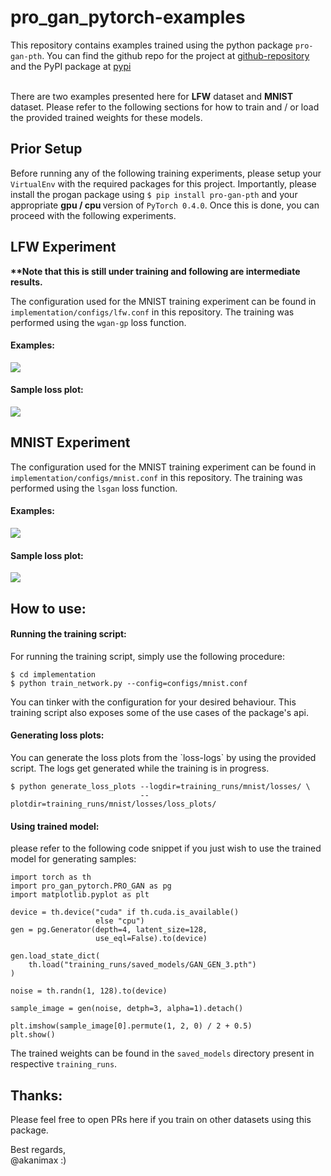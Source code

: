 # pro_gan_pytorch-examples
This repository contains examples trained using 
the python package `pro-gan-pth`. You can find the github repo for
the project at
[github-repository](https://github.com/akanimax/pro_gan_pytorch)
and the PyPI package at 
[pypi](https://pypi.org/project/pro-gan-pth/) <br><br>

There are two examples presented here for <b>LFW</b> dataset and
<b>MNIST</b> dataset. Please refer to the following sections 
for how to train and / or load the provided trained weights 
for these models.

## Prior Setup
Before running any of the following training experiments, please setup
your `VirtualEnv` with the required packages for this project. Importantly,
please install the progan package using `$ pip install pro-gan-pth` and 
your appropriate <b> gpu / cpu </b> version of `PyTorch 0.4.0`. Once this 
is done, you can proceed with the following experiments.

## LFW Experiment
<b>**Note that this is still under training and 
following are intermediate results.</b> <br>

The configuration used for the MNIST training experiment can be found in
`implementation/configs/lfw.conf` in this repository.  The training was
performed using the `wgan-gp` loss function. <br>

<h4> Examples: </h4>
<img align="center" src ="https://raw.githubusercontent.com/akanimax/pro_gan_pytorch-examples/master/implementation/training_runs/lfw/generated_samples/gen_5_7_118.png"/>
<br>

<h4> Sample loss plot: </h4>
<img align="center" src ="https://raw.githubusercontent.com/akanimax/pro_gan_pytorch-examples/master/implementation/training_runs/lfw/losses/loss_plots/loss_for_4_x_4.png"/>
<br>


## MNIST Experiment
The configuration used for the MNIST training experiment can be found in
`implementation/configs/mnist.conf` in this repository. The training was
performed using the `lsgan` loss function. <br>
<h4> Examples: </h4>
<img align="center" src ="https://raw.githubusercontent.com/akanimax/pro_gan_pytorch-examples/master/implementation/training_runs/mnist/generated_samples/gen_3_12_651.png"/>
<br>

<h4> Sample loss plot: </h4>
<img align="center" src ="https://raw.githubusercontent.com/akanimax/pro_gan_pytorch-examples/master/implementation/training_runs/mnist/losses/loss_plots/loss_for_4_x_4.png"/>
<br>

## How to use:
<h4> Running the training script: </h4>
For running the training script, simply use the following procedure:

    $ cd implementation
    $ python train_network.py --config=configs/mnist.conf
    
You can tinker with the configuration for your desired behaviour. 
This training script also exposes some of the use cases of the package's
api.

<h4> Generating loss plots: </h4>
You can generate the loss plots from the `loss-logs` by using the provided
script. The logs get generated while the training is in progress.

    $ python generate_loss_plots --logdir=training_runs/mnist/losses/ \
                                 --plotdir=training_runs/mnist/losses/loss_plots/


<h4> Using trained model: </h4>
please refer to the following code snippet if you just wish to use
the trained model for generating samples:
    
    import torch as th
    import pro_gan_pytorch.PRO_GAN as pg
    import matplotlib.pyplot as plt

    device = th.device("cuda" if th.cuda.is_available() 
                       else "cpu")
    gen = pg.Generator(depth=4, latent_size=128, 
                       use_eql=False).to(device)

    gen.load_state_dict(
        th.load("training_runs/saved_models/GAN_GEN_3.pth")
    )

    noise = th.randn(1, 128).to(device)
    
    sample_image = gen(noise, detph=3, alpha=1).detach()
    
    plt.imshow(sample_image[0].permute(1, 2, 0) / 2 + 0.5)
    plt.show()
    
The trained weights can be found in the `saved_models` 
directory present in respective `training_runs`.

## Thanks:
Please feel free to open PRs here if you train on other datasets 
using this package. <br>

Best regards, <br>
@akanimax :)
